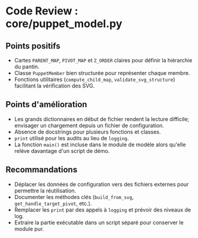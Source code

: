 # Code Review : core/puppet_model.py

## Points positifs
- Cartes `PARENT_MAP`, `PIVOT_MAP` et `Z_ORDER` claires pour définir la hiérarchie du pantin.
- Classe `PuppetMember` bien structurée pour représenter chaque membre.
- Fonctions utilitaires (`compute_child_map`, `validate_svg_structure`) facilitant la vérification des SVG.

## Points d'amélioration
- Les grands dictionnaires en début de fichier rendent la lecture difficile; envisager un chargement depuis un fichier de configuration.
- Absence de docstrings pour plusieurs fonctions et classes.
- `print` utilisé pour les audits au lieu de `logging`.
- La fonction `main()` est incluse dans le module de modèle alors qu'elle relève davantage d'un script de démo.

## Recommandations
- Déplacer les données de configuration vers des fichiers externes pour permettre la réutilisation.
- Documenter les méthodes clés (`build_from_svg`, `get_handle_target_pivot`, etc.).
- Remplacer les `print` par des appels à `logging` et prévoir des niveaux de log.
- Extraire la partie exécutable dans un script séparé pour conserver le module pur.
